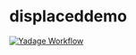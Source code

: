 # displaceddemo
[![Yadage Workflow](https://img.shields.io/badge/run_yadage-displaceddemo-4187AD.svg)](http://yadage.cern.ch/submit?toplevel=github%3Alukasheinrich%2Fdisplaceddemo&workflow=workflow.yml&pars=%7B%22lifetime%22%3A+2.0%2C+%22nevents%22%3A+1000%2C+%22slhafile%22%3A+%22RPV_softsusy_sdecay.slha%22%7D&outputs=analysis%2Fresult)
